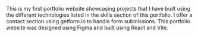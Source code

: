 This is my first portfolio website showcasing projects that I have built using the different technologies listed in the skills section of this portfolio. I offer a contact section using getform.io to handle form submissions. This portfolio website was designed using Figma and built using React and Vite.
